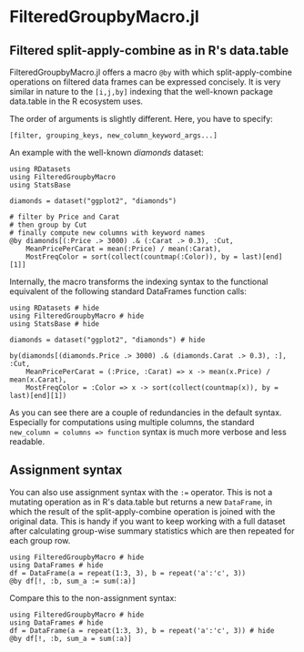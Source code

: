 # FilteredGroupbyMacro.jl

## Filtered split-apply-combine as in R's data.table

FilteredGroupbyMacro.jl offers a macro `@by` with which
split-apply-combine operations on filtered data frames can be expressed concisely. It is very similar in nature
to the `[i,j,by]` indexing that the well-known package data.table in the R ecosystem uses.

The order of arguments is slightly different. Here, you have to specify:

`[filter, grouping_keys, new_column_keyword_args...]`

An example with the well-known *diamonds* dataset:

```@example
using RDatasets
using FilteredGroupbyMacro
using StatsBase

diamonds = dataset("ggplot2", "diamonds")

# filter by Price and Carat
# then group by Cut
# finally compute new columns with keyword names
@by diamonds[(:Price .> 3000) .& (:Carat .> 0.3), :Cut,
    MeanPricePerCarat = mean(:Price) / mean(:Carat),
    MostFreqColor = sort(collect(countmap(:Color)), by = last)[end][1]]
```

Internally, the macro transforms the indexing syntax to the functional equivalent of
the following standard DataFrames function calls:

```@example
using RDatasets # hide
using FilteredGroupbyMacro # hide
using StatsBase # hide

diamonds = dataset("ggplot2", "diamonds") # hide

by(diamonds[(diamonds.Price .> 3000) .& (diamonds.Carat .> 0.3), :], :Cut,
    MeanPricePerCarat = (:Price, :Carat) => x -> mean(x.Price) / mean(x.Carat),
    MostFreqColor = :Color => x -> sort(collect(countmap(x)), by = last)[end][1])
```

As you can see there are a couple of redundancies in the default syntax. Especially for computations using multiple columns, the standard `new_column = columns => function` syntax is much more verbose and less readable.

## Assignment syntax

You can also use assignment syntax with the `:=` operator. This is not a mutating
operation as in R's data.table but returns a new `DataFrame`, in which the result of the
split-apply-combine operation is joined with the original data. This is handy if you
want to keep working with a full dataset after calculating group-wise summary statistics
which are then repeated for each group row.

```@example
using FilteredGroupbyMacro # hide
using DataFrames # hide
df = DataFrame(a = repeat(1:3, 3), b = repeat('a':'c', 3))
@by df[!, :b, sum_a := sum(:a)]
```

Compare this to the non-assignment syntax:

```@example
using FilteredGroupbyMacro # hide
using DataFrames # hide
df = DataFrame(a = repeat(1:3, 3), b = repeat('a':'c', 3)) # hide
@by df[!, :b, sum_a = sum(:a)]
```

